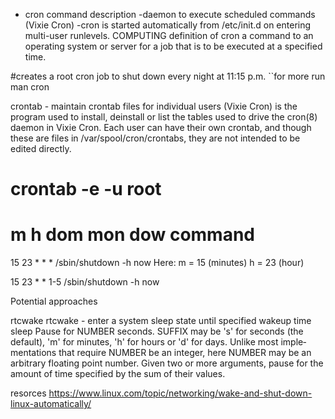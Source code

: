 - cron command description 
   -daemon to execute scheduled commands (Vixie Cron)
   -cron is started automatically from /etc/init.d on entering multi-user runlevels.
COMPUTING definition of cron
a command to an operating system or server for a job that is to be executed at a specified time.


#creates a root cron job to shut down every night at 11:15 p.m.
  ``for more run man cron 

crontab - maintain crontab files for individual users (Vixie Cron)
is  the  program used to install, deinstall or list the tables used to drive the cron(8) daemon in Vixie Cron.  Each user can have
their own crontab, and though these are files in /var/spool/cron/crontabs, they are not intended to be edited directly.






# crontab -e -u root
# m h  dom mon dow   command
15 23 * * * /sbin/shutdown -h now
Here: 
m = 15 (minutes)
h = 23 (hour)

15 23 * * 1-5 /sbin/shutdown -h now


Potential approaches

rtcwake 
rtcwake - enter a system sleep state until specified wakeup time
sleep
 Pause for NUMBER seconds.  SUFFIX may be 's' for seconds (the default), 'm' for minutes, 'h' for hours or 'd' for days.  Unlike most imple‐
       mentations that require NUMBER be an integer, here NUMBER may be an arbitrary floating point number.  Given two or  more  arguments,  pause
       for the amount of time specified by the sum of their values.













resorces
https://www.linux.com/topic/networking/wake-and-shut-down-linux-automatically/